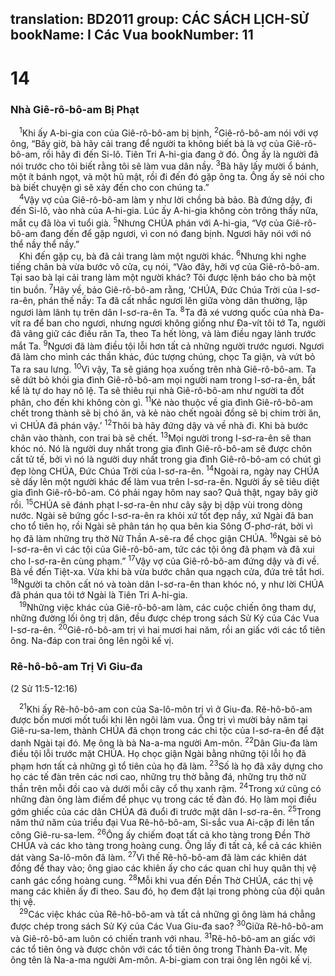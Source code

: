 translation: BD2011
group: CÁC SÁCH LỊCH-SỬ
bookName: I Các Vua 
bookNumber: 11
-------

<div class="title"><h1>14</h1><h3>Nhà Giê-rô-bô-am Bị Phạt</h3></div>
<span class="verse 1vua_14_1"> <sup>1</sup>Khi ấy A-bi-gia con của Giê-rô-bô-am bị bịnh, </span>
<span class="verse 1vua_14_2"><sup>2</sup>Giê-rô-bô-am nói với vợ ông, “Bây giờ, bà hãy cải trang để người ta không biết bà là vợ của Giê-rô-bô-am, rồi hãy đi đến Si-lô. Tiên Tri A-hi-gia đang ở đó. Ông ấy là người đã nói trước cho tôi biết rằng tôi sẽ làm vua dân nầy. </span>
<span class="verse 1vua_14_3"><sup>3</sup>Bà hãy lấy mười ổ bánh, một ít bánh ngọt, và một hũ mật, rồi đi đến đó gặp ông ta. Ông ấy sẽ nói cho bà biết chuyện gì sẽ xảy đến cho con chúng ta.”<br/></span>
<span class="verse 1vua_14_4"> <sup>4</sup>Vậy vợ của Giê-rô-bô-am làm y như lời chồng bà bảo. Bà đứng dậy, đi đến Si-lô, vào nhà của A-hi-gia. Lúc ấy A-hi-gia không còn trông thấy nữa, mắt cụ đã lòa vì tuổi già. </span>
<span class="verse 1vua_14_5"><sup>5</sup>Nhưng CHÚA phán với A-hi-gia, “Vợ của Giê-rô-bô-am đang đến để gặp ngươi, vì con nó đang bịnh. Ngươi hãy nói với nó thể nầy thể nầy.”<br/> Khi đến gặp cụ, bà đã cải trang làm một người khác. </span>
<span class="verse 1vua_14_6"><sup>6</sup>Nhưng khi nghe tiếng chân bà vừa bước vô cửa, cụ nói, “Vào đây, hỡi vợ của Giê-rô-bô-am. Tại sao bà lại cải trang làm một người khác? Tôi được lệnh báo cho bà một tin buồn. </span>
<span class="verse 1vua_14_7"><sup>7</sup>Hãy về, bảo Giê-rô-bô-am rằng, ‘CHÚA, Ðức Chúa Trời của I-sơ-ra-ên, phán thế nầy: Ta đã cất nhắc ngươi lên giữa vòng dân thường, lập ngươi làm lãnh tụ trên dân I-sơ-ra-ên Ta. </span>
<span class="verse 1vua_14_8"><sup>8</sup>Ta đã xé vương quốc của nhà Ða-vít ra để ban cho ngươi, nhưng ngươi không giống như Ða-vít tôi tớ Ta, người đã vâng giữ các điều răn Ta, theo Ta hết lòng, và làm điều ngay lành trước mắt Ta. </span>
<span class="verse 1vua_14_9"><sup>9</sup>Ngươi đã làm điều tội lỗi hơn tất cả những người trước ngươi. Ngươi đã làm cho mình các thần khác, đúc tượng chúng, chọc Ta giận, và vứt bỏ Ta ra sau lưng. </span>
<span class="verse 1vua_14_10"><sup>10</sup>Vì vậy, Ta sẽ giáng họa xuống trên nhà Giê-rô-bô-am. Ta sẽ dứt bỏ khỏi gia đình Giê-rô-bô-am mọi người nam trong I-sơ-ra-ên, bất kể là tự do hay nô lệ. Ta sẽ thiêu rụi nhà Giê-rô-bô-am như người ta đốt phân, cho đến khi không còn gì. </span>
<span class="verse 1vua_14_11"><sup>11</sup>Kẻ nào thuộc về gia đình Giê-rô-bô-am chết trong thành sẽ bị chó ăn, và kẻ nào chết ngoài đồng sẽ bị chim trời ăn, vì CHÚA đã phán vậy.’ </span>
<span class="verse 1vua_14_12"><sup>12</sup>Thôi bà hãy đứng dậy và về nhà đi. Khi bà bước chân vào thành, con trai bà sẽ chết. </span>
<span class="verse 1vua_14_13"><sup>13</sup>Mọi người trong I-sơ-ra-ên sẽ than khóc nó. Nó là người duy nhất trong gia đình Giê-rô-bô-am sẽ được chôn cất tử tế, bởi vì nó là người duy nhất trong gia đình Giê-rô-bô-am có chút gì đẹp lòng CHÚA, Ðức Chúa Trời của I-sơ-ra-ên. </span>
<span class="verse 1vua_14_14"><sup>14</sup>Ngoài ra, ngày nay CHÚA sẽ dấy lên một người khác để làm vua trên I-sơ-ra-ên. Người ấy sẽ tiêu diệt gia đình Giê-rô-bô-am. Có phải ngay hôm nay sao? Quả thật, ngay bây giờ rồi. </span>
<span class="verse 1vua_14_15"><sup>15</sup>CHÚA sẽ đánh phạt I-sơ-ra-ên như cây sậy bị dập vùi trong dòng nước. Ngài sẽ bứng gốc I-sơ-ra-ên ra khỏi xứ tốt đẹp nầy, xứ Ngài đã ban cho tổ tiên họ, rồi Ngài sẽ phân tán họ qua bên kia Sông Ơ-phơ-rát, bởi vì họ đã làm những trụ thờ Nữ Thần A-sê-ra để chọc giận CHÚA. </span>
<span class="verse 1vua_14_16"><sup>16</sup>Ngài sẽ bỏ I-sơ-ra-ên vì các tội của Giê-rô-bô-am, tức các tội ông đã phạm và đã xui cho I-sơ-ra-ên cùng phạm.” </span>
<span class="verse 1vua_14_17"><sup>17</sup>Vậy vợ của Giê-rô-bô-am đứng dậy và đi về. Bà về đến Tiệt-xa. Vừa khi bà vừa bước chân qua ngạch cửa, đứa trẻ tắt hơi. </span>
<span class="verse 1vua_14_18"><sup>18</sup>Người ta chôn cất nó và toàn dân I-sơ-ra-ên than khóc nó, y như lời CHÚA đã phán qua tôi tớ Ngài là Tiên Tri A-hi-gia.<br/></span>
<span class="verse 1vua_14_19"> <sup>19</sup>Những việc khác của Giê-rô-bô-am làm, các cuộc chiến ông tham dự, những đường lối ông trị dân, đều được chép trong sách Sử Ký của Các Vua I-sơ-ra-ên. </span>
<span class="verse 1vua_14_20"><sup>20</sup>Giê-rô-bô-am trị vì hai mươi hai năm, rồi an giấc với các tổ tiên ông. Na-đáp con trai ông lên ngôi kế vị.<br/></span>
<div class="title"><h3>Rê-hô-bô-am Trị Vì Giu-đa</h3><p>(2 Sử 11:5-12:16)</p></div>
<span class="verse 1vua_14_21"> <sup>21</sup>Khi ấy Rê-hô-bô-am con của Sa-lô-môn trị vì ở Giu-đa. Rê-hô-bô-am được bốn mươi mốt tuổi khi lên ngôi làm vua. Ông trị vì mười bảy năm tại Giê-ru-sa-lem, thành CHÚA đã chọn trong các chi tộc của I-sơ-ra-ên để đặt danh Ngài tại đó. Mẹ ông là bà Na-a-ma người Am-môn. </span>
<span class="verse 1vua_14_22"><sup>22</sup>Dân Giu-đa làm điều tội lỗi trước mặt CHÚA. Họ chọc giận Ngài bằng những tội lỗi họ đã phạm hơn tất cả những gì tổ tiên của họ đã làm. </span>
<span class="verse 1vua_14_23"><sup>23</sup>Số là họ đã xây dựng cho họ các tế đàn trên các nơi cao, những trụ thờ bằng đá, những trụ thờ nữ thần trên mỗi đồi cao và dưới mỗi cây cổ thụ xanh rậm. </span>
<span class="verse 1vua_14_24"><sup>24</sup>Trong xứ cũng có những đàn ông làm điếm để phục vụ trong các tế đàn đó. Họ làm mọi điều gớm ghiếc của các dân CHÚA đã đuổi đi trước mặt dân I-sơ-ra-ên. </span>
<span class="verse 1vua_14_25"><sup>25</sup>Trong năm thứ năm của triều đại Vua Rê-hô-bô-am, Si-sắc vua Ai-cập đi lên tấn công Giê-ru-sa-lem. </span>
<span class="verse 1vua_14_26"><sup>26</sup>Ông ấy chiếm đoạt tất cả kho tàng trong Ðền Thờ CHÚA và các kho tàng trong hoàng cung. Ông lấy đi tất cả, kể cả các khiên dát vàng Sa-lô-môn đã làm. </span>
<span class="verse 1vua_14_27"><sup>27</sup>Vì thế Rê-hô-bô-am đã làm các khiên dát đồng để thay vào; ông giao các khiên ấy cho các quan chỉ huy quân thị vệ canh gác cổng hoàng cung. </span>
<span class="verse 1vua_14_28"><sup>28</sup>Mỗi khi vua đến Ðền Thờ CHÚA, các thị vệ mang các khiên ấy đi theo. Sau đó, họ đem đặt lại trong phòng của đội quân thị vệ.<br/></span>
<span class="verse 1vua_14_29"> <sup>29</sup>Các việc khác của Rê-hô-bô-am và tất cả những gì ông làm há chẳng được chép trong sách Sử Ký của Các Vua Giu-đa sao? </span>
<span class="verse 1vua_14_30"><sup>30</sup>Giữa Rê-hô-bô-am và Giê-rô-bô-am luôn có chiến tranh với nhau. </span>
<span class="verse 1vua_14_31"><sup>31</sup>Rê-hô-bô-am an giấc với các tổ tiên ông và được chôn với các tổ tiên ông trong Thành Ða-vít. Mẹ ông tên là Na-a-ma người Am-môn. A-bi-giam con trai ông lên ngôi kế vị.<br/></span>
